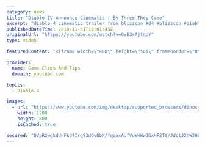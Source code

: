 ```yaml
---
category: news
title: "Diablo IV Announce Cinematic | By Three They Come"
excerpt: "diablo 4 cinematic trailer from blizzcon #d4 #blizzcon #diablo."
publishedDateTime: 2019-11-01T19:01:45Z
originalUrl: "https://youtube.com/watch?v=0vE3rAjtqUY"
type: video

featuredContent: "<iframe width=\"800\" height=\"500\" frameborder=\"0\" src=\"https://www.youtube.com/embed/0vE3rAjtqUY\" allow=\"accelerometer; autoplay; encrypted-media; gyroscope; picture-in-picture\" allowfullscreen></iframe>"

provider:
  name: Game Clips And Tips
  domain: youtube.com

topics:
  - Diablo 4

images:
  - url: "https://www.youtube.com/img/desktop/supported_browsers/dinosaur.png"
    width: 1200
    height: 800
    isCached: true

secured: "DVpR2wgkdUnFkdfIrq93dOvBbK/fqqaxAUfVuWHWwJGxMF2Tt/JdqtJ2hW2HQ8EYoruOV0rBWHaxqj3cXxs8rZrtpDp7V9XgyWIv2mPxIdCiR2QBmJFoFaTaLEKrLwnW95lI6KLIjMfPAMYwYLcH0srRpv5KDSIEqmW9tOmWbnAWnH7Vsc71CwxkKtElD1aH3jUN0qaRdDNUjQLACjflJ+/crjHHomFtYzB3tvxr56Kcg0+IN3YxR2b+/Y9l0XfUR8Yj4xYyUcp+3pq7c0/xwtIYec7jIswkM2D0UXadI5nUt/cVfw2Ns6V+AMnTEMofaWke+hG1Lr+aG+5NHXHlD7/tH4Qy4qxSzTjLoMEPIGEARNaZ7zjw69Da71jvIeGyPbTmX8kWTJRAJ468GDMBIw==;TDjYVA9KJmZ+fiU0gBKNQw=="
---
```



